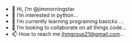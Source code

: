 - 👋 Hi, I’m @jimmorningstar
- 👀 I’m interested in python...
- 🌱 I’m currently learning programing basicks ...
- 💞️ I’m looking to collaborate on all things code...
- 📫 How to reach me jhmgroup21@gmail.com...

<!---
jimmorningstar/jimmorningstar is a ✨ special ✨ repository because its `README.md` (this file) appears on your GitHub profile.
You can click the Preview link to take a look at your changes.
--->
